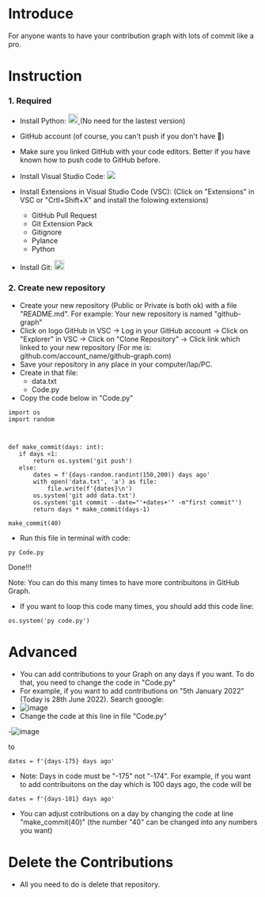 # Introduce
For anyone wants to have your contribution graph with lots of commit like a pro.
# Instruction
### 1. Required 
- Install Python: </a>
  <a href="https://www.python.org/downloads/">
    <img src="https://img.shields.io/badge/Python-3.10-blue" height="20" alt="Python"> 
  </a> (No need for the lastest version)

- GitHub account (of course, you can't push if you don't have 🙂)

- Make sure you linked GitHub with your code editors. Better if you have known how to push code to GitHub before. 

- Install Visual Studio Code:   <a href="https://code.visualstudio.com/download">
    <img src="https://img.shields.io/badge/Visual%20Studio%20Code-64bit-blue"> 
  </a> 
- Install Extensions in Visual Studio Code (VSC): (Click on "Extensions" in VSC or "Crtl+Shift+X" and install the folowing extensions)
  + GitHub Pull Request
  + Git Extension Pack
  + Gitignore
  + Pylance
  + Python
- Install Git: <a href="https://git-scm.com/downloads">
    <img src="https://img.shields.io/badge/Git-64bit-orange" height="20"> 
  </a>
  
 ### 2. Create new repository
 - Create your new repository (Public or Private is both ok) with a file "README.md". For example: Your new repository is named "github-graph"
 - Click on logo GitHub in VSC -> Log in your GitHub account -> Click on "Explorer" in VSC -> Click on "Clone Repository" -> Click link which linked to your new repository (For me is: github.com/account_name/github-graph.com)
 - Save your repository in any place in your computer/lap/PC.
 - Create in that file:
    + data.txt
    + Code.py
 - Copy the code below in "Code.py"
 ```
import os
import random



def make_commit(days: int):
    if days <1:
        return os.system('git push')
    else:
        dates = f'{days-random.randint(150,200)} days ago'
        with open('data.txt', 'a') as file:
            file.write(f'{dates}\n')
        os.system('git add data.txt')
        os.system('git commit --date="'+dates+'" -m"first commit"')
        return days * make_commit(days-1)

make_commit(40)
```
- Run this file in terminal with code:
```
py Code.py
```
Done!!!

Note: You can do this many times to have more contribuitons in GitHub Graph.
- If you want to loop this code many times, you should add this code line:
```
os.system('py code.py')
``` 

# Advanced
- You can add contributions to your Graph on any days if you want. To do that, you need to change the code in "Code.py"
- For example, if you want to add contributions on "5th January 2022" (Today is 28th June 2022). Search gooogle:
- ![image](https://user-images.githubusercontent.com/104601534/176080258-203d8741-849a-417d-9537-edd5db6b7c33.png)
- Change the code at this line in file "Code.py"

-![image](https://user-images.githubusercontent.com/104601534/176080738-bff15cd0-6b20-4348-a761-3c060b45ed0b.png)

to 
```
dates = f'{days-175} days ago'
```
- Note: Days in code must be "-175" not "-174". For example, if you want to add contribuitons on the day which is 100 days ago, the code will be 
```
dates = f'{days-101} days ago'
```
- You can adjust cotributions on a day by changing the code at line "make_commit(40)" (the number "40" can be changed into any numbers you want)

# Delete the Contributions 
- All you need to do is delete that repository. 
